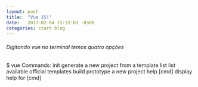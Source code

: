 ```yaml
---
layout: post
title:  "Vue JS!"
date:   2017-02-04 15:32:03 -0300
categories: start blog
---
```


###### Digitando vue no terminal temos quatro opções
$ vue
 Commands:
    init        generate a new project from a template
    list        list available official templates
    build       prototype a new project
    help [cmd]  display help for [cmd]
    
 


